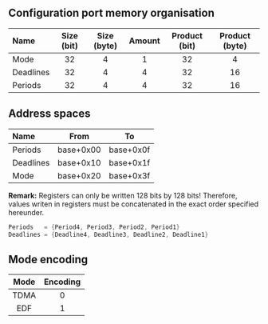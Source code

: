 ## Configuration port memory organisation

| Name      | Size (bit) | Size (byte) | Amount | Product (bit) | Product (byte) |
|:----------|:----------:|:-----------:|:------:|:-------------:|:--------------:|
| Mode      | 32         | 4           | 1      | 32            | 4              |
| Deadlines | 32         | 4           | 4      | 32            | 16             |
| Periods   | 32         | 4           | 4      | 32            | 16             |

## Address spaces

| Name      | From      | To        |
|:----------|:---------:|:---------:|
| Periods   | base+0x00 | base+0x0f |
| Deadlines | base+0x10 | base+0x1f |
| Mode      | base+0x20 | base+0x3f |

**Remark:** Registers can only be written 128 bits by 128 bits!
Therefore, values writen in registers must be concatenated in the exact order specified hereunder.
```verilog
Periods   = {Period4, Period3, Period2, Period1}
Deadlines = {Deadline4, Deadline3, Deadline2, Deadline1}
```

## Mode encoding

| Mode | Encoding |
|:----:|:--------:|
| TDMA | 0        |
| EDF  | 1        |
